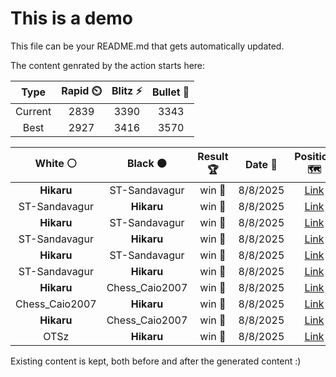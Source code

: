 # This is a demo

This file can be your README.md that gets automatically updated.

The content genrated by the action starts here:

<!--START_SECTION:chessStats-->
<!-- Automatically generated with https://github.com/Balastrong/chess-stats-action -->

| Type | Rapid ⏲️ | Blitz ⚡ | Bullet 🔫 |
|:---:|:---:|:---:|:---:|
| Current | 2839 | 3390 | 3343 |
| Best | 2927 | 3416 | 3570 |

| White ⚪ | Black ⚫ | Result 🏆 | Date 📅 | Position 🗺️ | Type 🕕 |
|:---:|:---:|:---:|:---:|:---:|:---:|
| **Hikaru** | ST-Sandavagur | win 🥇 | 8/8/2025 | <a href="http://www.ee.unb.ca/cgi-bin/tervo/fen.pl?select=3k1r2/3b4/8/1p5R/p2PNP1P/P3K3/1P6/8 b - - 0 52">Link</a> | Blitz |
| ST-Sandavagur | **Hikaru** | win 🥇 | 8/8/2025 | <a href="http://www.ee.unb.ca/cgi-bin/tervo/fen.pl?select=8/R1nknp2/1p2p1p1/3pP2p/2pP4/2P4K/1r2NPP1/6N1 w - - 8 31">Link</a> | Blitz |
| **Hikaru** | ST-Sandavagur | win 🥇 | 8/8/2025 | <a href="http://www.ee.unb.ca/cgi-bin/tervo/fen.pl?select=8/B4p1k/3p3p/1P1Pp1b1/2p1P3/2P2P2/5K2/8 b - - 2 55">Link</a> | Blitz |
| ST-Sandavagur | **Hikaru** | win 🥇 | 8/8/2025 | <a href="http://www.ee.unb.ca/cgi-bin/tervo/fen.pl?select=r5k1/p6p/6p1/1p1P3n/2p2q2/4N2P/PPQ2KP1/1R6 w - - 1 32">Link</a> | Blitz |
| **Hikaru** | ST-Sandavagur | win 🥇 | 8/8/2025 | <a href="http://www.ee.unb.ca/cgi-bin/tervo/fen.pl?select=r2qr1k1/2p2pp1/3pb2p/p1p3bN/4P2P/1PPP2Q1/P5P1/1RB2RK1 b - h3 0 23">Link</a> | Blitz |
| ST-Sandavagur | **Hikaru** | win 🥇 | 8/8/2025 | <a href="http://www.ee.unb.ca/cgi-bin/tervo/fen.pl?select=1r5r/1p4k1/p1n1pqp1/P2p1p1p/R7/1BP2QPP/1P2R3/6K1 w - - 4 34">Link</a> | Blitz |
| **Hikaru** | Chess_Caio2007 | win 🥇 | 8/8/2025 | <a href="http://www.ee.unb.ca/cgi-bin/tervo/fen.pl?select=1r2r3/8/1kp1p3/2np4/6p1/8/PPQ3PP/1KR5 b - - 3 36">Link</a> | Blitz |
| Chess_Caio2007 | **Hikaru** | win 🥇 | 8/8/2025 | <a href="http://www.ee.unb.ca/cgi-bin/tervo/fen.pl?select=6k1/p4b2/2N2p2/1pN1p3/1P1pP1p1/P1qP2P1/3n1PK1/1Qb2B2 w - - 8 38">Link</a> | Blitz |
| **Hikaru** | Chess_Caio2007 | win 🥇 | 8/8/2025 | <a href="http://www.ee.unb.ca/cgi-bin/tervo/fen.pl?select=5nk1/2P2pb1/6p1/2R1p2p/2rpP3/3N4/5PPP/5K2 b - - 1 38">Link</a> | Blitz |
| OTSz | **Hikaru** | win 🥇 | 8/8/2025 | <a href="http://www.ee.unb.ca/cgi-bin/tervo/fen.pl?select=1rbq1rk1/5pbp/3p2p1/1p2P3/1P6/2n1BN2/3N1PPP/1R1Q1RK1 w - - 1 18">Link</a> | Blitz |

<!--END_SECTION:chessStats-->

Existing content is kept, both before and after the generated content :)
